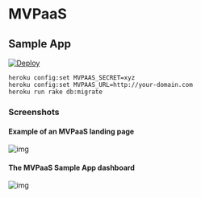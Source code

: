 # MVPaaS
## Sample App

[![Deploy](https://www.herokucdn.com/deploy/button.svg)](https://heroku.com/deploy)

```
heroku config:set MVPAAS_SECRET=xyz
heroku config:set MVPAAS_URL=http://your-domain.com
heroku run rake db:migrate
```


### Screenshots
#### Example of an MVPaaS landing page
![img](https://s3.amazonaws.com/mvpaas-prod/assets/landing-screenshot.png)


#### The MVPaaS Sample App dashboard
![img](https://s3.amazonaws.com/mvpaas-prod/assets/dash-screenshot.png)
